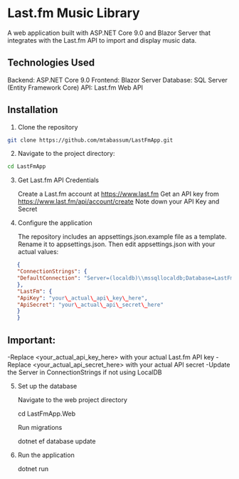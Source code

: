 # Last.fm Music Library

A web application built with ASP.NET Core 9.0 and Blazor Server that integrates with the Last.fm API to import and display music data.

## Technologies Used

Backend: ASP.NET Core 9.0
Frontend: Blazor Server
Database: SQL Server (Entity Framework Core)
API: Last.fm Web API


## Installation


1. Clone the repository

```bash
git clone https://github.com/mtabassum/LastFmApp.git
```
   
2. Navigate to the project directory:


```bash
cd LastFmApp
```
   

3. Get Last.fm API Credentials
   

   Create a Last.fm account at https://www.last.fm
   Get an API key from https://www.last.fm/api/account/create
   Note down your API Key and Secret
   

4. Configure the application

   The repository includes an appsettings.json.example file as a template. Rename it to appsettings.json.
   Then edit appsettings.json with your actual values:

```json
   {
   "ConnectionStrings": {
   "DefaultConnection": "Server=(localdb)\\mssqllocaldb;Database=LastFmApp;Trusted\_Connection=True;TrustServerCertificate=True"
   },
   "LastFm": {
   "ApiKey": "your\_actual\_api\_key\_here",
   "ApiSecret": "your\_actual\_api\_secret\_here"
   }
   }
```

## Important:

   -Replace <your\_actual\_api\_key\_here> with your actual Last.fm API key
   -Replace <your\_actual\_api\_secret\_here> with your actual API secret
   -Update the Server in ConnectionStrings if not using LocalDB
   

5. Set up the database

   Navigate to the web project directory

   cd LastFmApp.Web

   Run migrations

   dotnet ef database update

   

6. Run the application

   dotnet run
